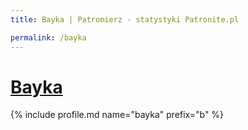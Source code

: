 ```yaml
---
title: Bayka | Patromierz - statystyki Patronite.pl

permalink: /bayka
---
```


# [Bayka](https://patronite.pl/bayka)

{% include profile.md name="bayka" prefix="b" %}
